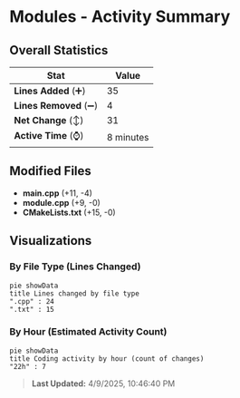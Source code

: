 # Modules - Activity Summary 

## Overall Statistics

| Stat                   | Value                                                             |
| ---------------------- | ----------------------------------------------------------------- |
| **Lines Added** (➕)   | 35                                          |
| **Lines Removed** (➖) | 4                                        |
| **Net Change** (↕)    | 31                |
| **Active Time** (⌚)   | 8 minutes |


## Modified Files
- **main.cpp** (+11, -4)
- **module.cpp** (+9, -0)
- **CMakeLists.txt** (+15, -0)

## Visualizations

### By File Type (Lines Changed)

```mermaid
pie showData
title Lines changed by file type
".cpp" : 24
".txt" : 15
```

### By Hour (Estimated Activity Count)

```mermaid
pie showData
title Coding activity by hour (count of changes)
"22h" : 7
```


> **Last Updated:** 4/9/2025, 10:46:40 PM
